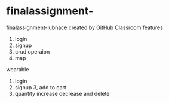 # finalassignment-
finalassignment-lubnace created by GitHub Classroom
 features
 1. login 
 2. signup
 3. crud operaion
 4. map
 
 wearable
 1. login
 2. signup
 3, add to cart
 4. quantity increase decrease and delete
 
